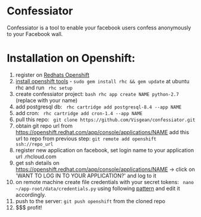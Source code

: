 Confessiator
=============

Confessiator is a tool to enable your facebook users confess anonymously to your Facebook wall.



Installation on Openshift: 
==========================

1. register on [Redhats Openshift](https://www.openshift.com/)
2. [install openshift tools](https://www.openshift.com/get-started) - ```sudo gem install rhc && gem update``` at ubuntu rhc and run ``` rhc setup```
3. create confessiator project: ```bash rhc app create NAME python-2.7``` (replace with your name)
4. add postgresql db: ``` rhc cartridge add postgresql-8.4 --app NAME```
5. add cron: ``` rhc cartridge add cron-1.4 --app NAME```
6. pull this repo: ``` git clone https://github.com/Visgean/confessiator.git```
7. obtain git repo url from https://openshift.redhat.com/app/console/applications/NAME add this url to repo from previous step: ```git remote add openshift ssh://repo_url```
8. register new application on facebook, set login name to your application url <sudbomain>.rhcloud.com
9. get ssh details on https://openshift.redhat.com/app/console/applications/NAME -> click on 'WANT TO LOG IN TO YOUR APPLICATION?' and log to it
10. on remote machine create file credentials with your secret tokens: ``` nano ~/app-root/data/credentials.py``` using following [pattern](https://github.com/Visgean/confessiator/blob/master/confessiator/credentials_template.py) and edit it accordingly.
11. push to the server: ``` git push openshift ``` from the cloned repo
12. $$$ profit!